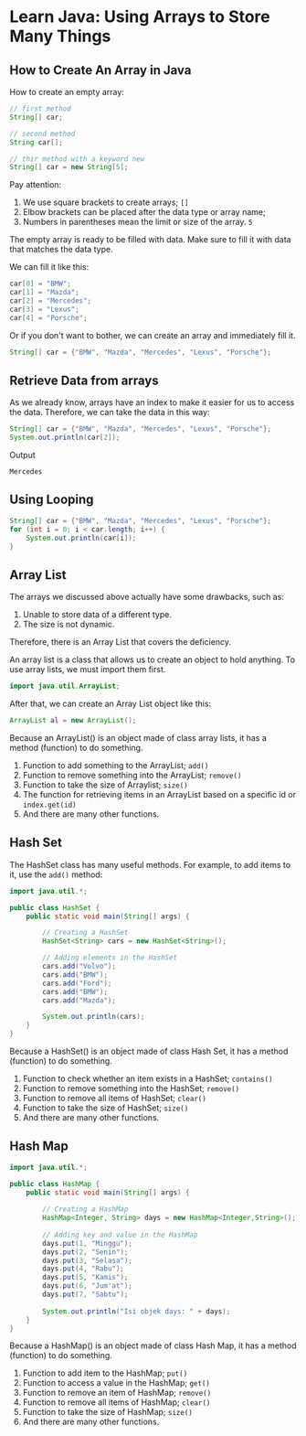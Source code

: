 # Learn Java: Using Arrays to Store Many Things

## How to Create An Array in Java
How to create an empty array:
```java
// first method
String[] car;

// second method
String car[];

// thir method with a keyword new
String[] car = new String[5];
```
Pay attention:

1. We use square brackets to create arrays; `[]`
2. Elbow brackets can be placed after the data type or array name;
3. Numbers in parentheses mean the limit or size of the array. `5`

The empty array is ready to be filled with data. Make sure to fill it with data that matches the data type.

We can fill it like this:
```java
car[0] = "BMW";
car[1] = "Mazda";
car[2] = "Mercedes";
car[3] = "Lexus";
car[4] = "Porsche";
```
Or if you don't want to bother, we can create an array and immediately fill it.
```java
String[] car = {"BMW", "Mazda", "Mercedes", "Lexus", "Porsche"};
```

## Retrieve Data from arrays
As we already know, arrays have an index to make it easier for us to access the data.
Therefore, we can take the data in this way:
```java
String[] car = {"BMW", "Mazda", "Mercedes", "Lexus", "Porsche"};
System.out.println(car[2]);
```
Output
```text
Mercedes
```

## Using Looping
```java
String[] car = {"BMW", "Mazda", "Mercedes", "Lexus", "Porsche"};
for (int i = 0; i < car.length; i++) {
    System.out.println(car[i]);
}
```

## Array List
The arrays we discussed above actually have some drawbacks, such as:
1. Unable to store data of a different type.
2. The size is not dynamic.

Therefore, there is an Array List that covers the deficiency.

An array list is a class that allows us to create an object to hold anything. To use array lists, we must import them first.
```java
import java.util.ArrayList;
```
After that, we can create an Array List object like this:
```java
ArrayList al = new ArrayList();
```

Because an ArrayList() is an object made of class array lists, it has a method (function) to do something.
1. Function to add something to the ArrayList; `add()`
2. Function to remove something into the ArrayList; `remove()`
3. Function to take the size of Arraylist; `size()`
4. The function for retrieving items in an ArrayList based on a specific id or `index.get(id)`
5. And there are many other functions.

## Hash Set
The HashSet class has many useful methods. For example, to add items to it, use the `add()` method:
```java
import java.util.*;  

public class HashSet {
    public static void main(String[] args) {

        // Creating a HashSet
        HashSet<String> cars = new HashSet<String>();

        // Adding elements in the HashSet
        cars.add("Volvo");
        cars.add("BMW");
        cars.add("Ford");
        cars.add("BMW");
        cars.add("Mazda");

        System.out.println(cars);
    }
} 
```
Because a HashSet() is an object made of class Hash Set, it has a method (function) to do something.
1. Function to check whether an item exists in a HashSet; `contains()`
2. Function to remove something into the HashSet; `remove()`
3. Function to remove all items of HashSet; `clear()`
4. Function to take the size of HashSet; `size()`
5. And there are many other functions.

## Hash Map
```java
import java.util.*;

public class HashMap {
    public static void main(String[] args) {
        
        // Creating a HashMap
        HashMap<Integer, String> days = new HashMap<Integer,String>();
        
        // Adding key and value in the HashMap
        days.put(1, "Minggu");
        days.put(2, "Senin");
        days.put(3, "Selasa");
        days.put(4, "Rabu");
        days.put(5, "Kamis");
        days.put(6, "Jum'at");
        days.put(7, "Sabtu");
        
        System.out.println("Isi objek days: " + days);
    }
}
```
Because a HashMap() is an object made of class Hash Map, it has a method (function) to do something.
1. Function to add item to the HashMap; `put()`
2. Function to access a value in the HashMap; `get()`
3. Function to remove an item of HashMap; `remove()`
4. Function to remove all items of HashMap; `clear()`
5. Function to take the size of HashMap; `size()`
6. And there are many other functions.
